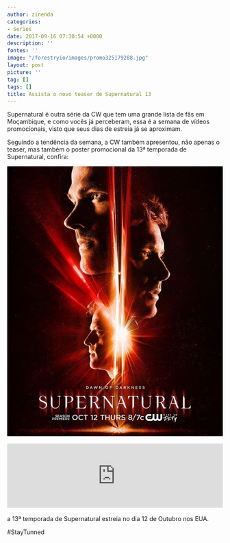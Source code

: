 ```yaml
---
author: zinenda
categories:
- Series
date: 2017-09-16 07:30:54 +0000
description: ''
fontes: ''
image: "/forestryio/images/promo325179288.jpg"
layout: post
picture: ''
tag: []
tags: []
title: Assista o novo teaser de Supernatural 13
---
```



Supernatural é outra série da CW que tem uma grande lista de fãs em Moçambique, e como vocês já perceberam, essa é a semana de vídeos promocionais, visto que seus dias de estreia já se aproximam.

Seguindo a tendência da semana, a CW também apresentou, não apenas o teaser, mas também o poster promocional da 13ª temporada de Supernatural, confira:

![](/forestryio/images/content_pic-3.jpg)

<iframe width="100%" height="auto" src="https://www.youtube.com/embed/qqIyd7vo2qU" frameborder="0" allowfullscreen="" async="" preload=""></iframe>

a 13ª temporada de Supernatural estreia no dia 12 de Outubro nos EUA.

#StayTunned